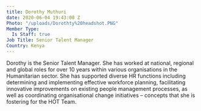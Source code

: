 ```yaml
---
title: Dorothy Muthuri
date: 2020-06-04 19:43:00 Z
Photo: "/uploads/Dorothty%20headshot.PNG"
Member Type:
  Is Staff: true
Job Title: Senior Talent Manager
Country: Kenya
---
```


Dorothy is the Senior Talent Manager. She has worked at national, regional and global roles for over 10 years within various organisations in the Humanitarian sector. She has supported diverse HR functions including determining and implementing effective workforce planning, facilitating innovative improvements on existing people management processes, as well as coordinating organisational change initiatives – concepts that she is fostering for the HOT Team. 